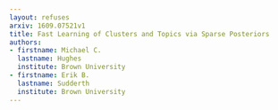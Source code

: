 ```yaml
---
layout: refuses
arxiv: 1609.07521v1
title: Fast Learning of Clusters and Topics via Sparse Posteriors
authors:
- firstname: Michael C.
  lastname: Hughes
  institute: Brown University
- firstname: Erik B.
  lastname: Sudderth
  institute: Brown University
---
```

